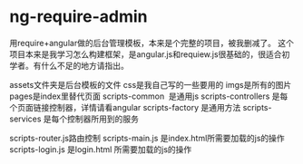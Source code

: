 # ng-require-admin
用require+angular做的后台管理模板，本来是个完整的项目，被我删减了。
这个项目本来是我学习怎么构建框架，是angular.js和requiew.js很基础的，很适合初学者。有什么不足的地方请指出。

assets文件夹是后台模板的文件
css是我自己写的一些要用的
imgs是所有的图片
pages是index里替代页面
scripts-common  是通用js
scripts-controllers 是每个页面链接控制器，详情请看angular
scripts-factory 是通用方法
scripts-services 是每个控制器所用到的服务

scripts-router.js路由控制
scripts-main.js 是index.html所需要加载的js的操作
scripts-login.js 是login.html 所需要加载的js的操作
